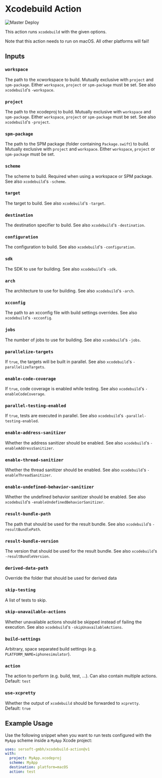 # Xcodebuild Action

![Master Deploy](https://github.com/sersoft-gmbh/xcodebuild-action/workflows/Master%20Deploy/badge.svg)

This action runs `xcodebuild` with the given options.

Note that this action needs to run on macOS. All other platforms will fail!

## Inputs

### `workspace`

The path to the xcworkspace to build. Mutually exclusive with `project` and `spm-package`.  Either `workspace`, `project` or `spm-package` must be set. See also `xcodebuild`'s `-workspace`. 

### `project`

The path to the xcodeproj to build. Mutually exclusive with `workspace` and `spm-package`.  Either `workspace`, `project` or `spm-package` must be set. See also `xcodebuild`'s `-project`.

### `spm-package`

The path to the SPM package (folder containing `Package.swift`) to build. Mutually exclusive with `project` and `workspace`. Either `workspace`, `project` or `spm-package` must be set.

### `scheme`

The scheme to build. Required when using a workspace or SPM package. See also `xcodebuild`'s `-scheme`.

### `target`

The target to build. See also `xcodebuild`'s `-target`.

### `destination`

The destination specifier to build. See also `xcodebuild`'s `-destination`.

### `configuration`

The configuration to build. See also `xcodebuild`'s `-configuration`.

### `sdk`

The SDK to use for building. See also `xcodebuild`'s `-sdk`.

### `arch`

The architecture to use for building. See also `xcodebuild`'s `-arch`.

### `xcconfig`

The path to an xcconfig file with build settings overrides. See also `xcodebuild`'s `-xcconfig`.

### `jobs`

The number of jobs to use for building. See also `xcodebuild`'s `-jobs`.

### `parallelize-targets`

If `true`, the targets will be built in parallel. See also `xcodebuild`'s `-parallelizeTargets`.

### `enable-code-coverage`

If `true`, code coverage is enabled while testing. See also `xcodebuild`'s `-enableCodeCoverage`.

### `parallel-testing-enabled`

If `true`, tests are executed in parallel. See also `xcodebuild`'s `-parallel-testing-enabled`.

### `enable-address-sanitizer`

Whether the address sanitizer should be enabled. See also `xcodebuild`'s `-enableAddressSanitizer`.

### `enable-thread-sanitizer`

Whether the thread sanitizer should be enabled. See also `xcodebuild`'s `-enableThreadSanitizer`.

### `enable-undefined-behavior-sanitizer`

Whether the undefined behavior sanitizer should be enabled. See also `xcodebuild`'s `-enableUndefinedBehaviorSanitizer`.

### `result-bundle-path`

The path that should be used for the result bundle. See also `xcodebuild`'s `-resultBundlePath`.

### `result-bundle-version`

The version that should be used for the result bundle. See also `xcodebuild`'s `-resultBundleVersion`.

### `derived-data-path`

Override the folder that should be used for derived data

### `skip-testing`

A list of tests to skip.

### `skip-unavailable-actions`

Whether unavailable actions should be skipped instead of failing the execution. See also `xcodebuild`'s `-skipUnavailableActions`.

### `build-settings`

Arbitrary, space separated build settings (e.g. `PLATFORM_NAME=iphonesimulator`).

### `action`

The action to perform (e.g. build, test, ...). Can also contain multiple actions.<br/>
Default: `test`

### `use-xcpretty`

Whether the output of `xcodebuild` should be forwarded to `xcpretty`.<br/>
Default: `true`

## Example Usage

Use the following snippet when you want to run tests configured with the `MyApp` scheme inside a `MyApp` Xcode project:
```yaml
uses: sersoft-gmbh/xcodebuild-action@v1
with:
  project: MyApp.xcodeproj
  scheme: MyApp
  destination: platform=macOS
  action: test
```
